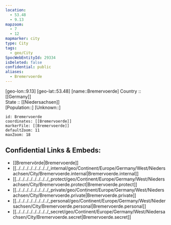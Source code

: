 ```yaml
---
location:
  - 53.48
  - 9.13
mapzoom:
  - 7
  - 12
mapmarker: city
type: City
tags:
  - geo/City
SpocWebEntityId: 29334
isDeleted: false
confidential: public
aliases:
  - Bremervoerde
---
```

[geo-lon::9.13] 
[geo-lat::53.48] 
[name::Bremervoerde] 
Country :: [[Germany]]  
State :: [[Niedersachsen]]  
[Population::] 
[Unknown::] 


```leaflet
id: Bremervoerde
coordinates: [[Bremervoerde]] 
markerFile: [[Bremervoerde]] 
defaultZoom: 11 
maxZoom: 18
```


## Confidential Links & Embeds: 
- [[Bremervörde|Bremervoerde]]  
- [[../../../../../../../../_internal/geo/Continent/Europe/Germany/West/Niedersachsen/City/Bremervoerde.internal|Bremervoerde.internal]] 
- [[../../../../../../../../_protect/geo/Continent/Europe/Germany/West/Niedersachsen/City/Bremervoerde.protect|Bremervoerde.protect]] 
- [[../../../../../../../../_private/geo/Continent/Europe/Germany/West/Niedersachsen/City/Bremervoerde.private|Bremervoerde.private]] 
- [[../../../../../../../../_personal/geo/Continent/Europe/Germany/West/Niedersachsen/City/Bremervoerde.personal|Bremervoerde.personal]] 
- [[../../../../../../../../_secret/geo/Continent/Europe/Germany/West/Niedersachsen/City/Bremervoerde.secret|Bremervoerde.secret]] 
